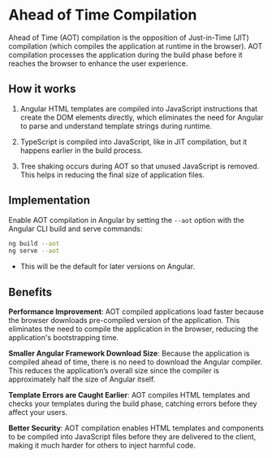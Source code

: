 # Ahead of Time Compilation  

Ahead of Time (AOT) compilation is the opposition of Just-in-Time (JIT) compilation (which compiles the application at runtime in the browser). AOT compilation processes the application during the build phase before it reaches the browser to enhance the user experience.

## How it works
1. Angular HTML templates are compiled into JavaScript instructions that create the DOM elements directly, which eliminates the need for Angular to parse and understand template strings during runtime.

2. TypeScript is compiled into JavaScript, like in JIT compilation, but it happens earlier in the build process.

3. Tree shaking occurs during AOT so that unused JavaScript is removed. This helps in reducing the final size of application files.

## Implementation

Enable AOT compilation in Angular by setting the `--aot` option with the Angular CLI build and serve commands:
```bash
ng build --aot
ng serve --aot
```
* This will be the default for later versions on Angular.

## Benefits
**Performance Improvement**: AOT compiled applications load faster because the browser downloads pre-compiled version of the application. This eliminates the need to compile the application in the browser, reducing the application's bootstrapping time.

**Smaller Angular Framework Download Size**: Because the application is compiled ahead of time, there is no need to download the Angular compiler. This reduces the application’s overall size since the compiler is approximately half the size of Angular itself.

**Template Errors are Caught Earlier**: AOT compiles HTML templates and checks your templates during the build phase, catching errors before they affect your users.

**Better Security**: AOT compilation enables HTML templates and components to be compiled into JavaScript files before they are delivered to the client, making it much harder for others to inject harmful code.
